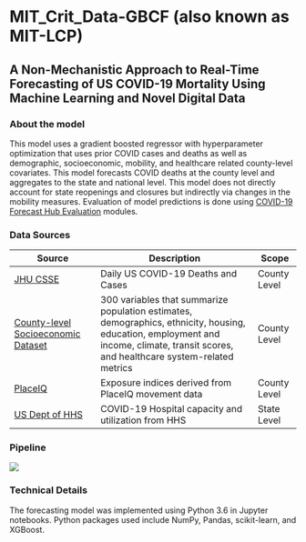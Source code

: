 # MIT_Crit_Data-GBCF (also known as MIT-LCP)
## A Non-Mechanistic Approach to Real-Time Forecasting of US COVID-19 Mortality Using Machine Learning and Novel Digital Data

### About the model
This model uses a gradient boosted regressor with hyperparameter optimization that uses prior COVID cases and deaths as well as demographic, socioeconomic, mobility, and healthcare related county-level covariates. This model forecasts COVID deaths at the county level and aggregates to the state and national level. This model does not directly account for state reopenings and closures but indirectly via changes in the mobility measures. Evaluation of model predictions is done using 
[COVID-19 Forecast Hub Evaluation](https://github.com/youyanggu/covid19-forecast-hub-evaluation)  modules.

### Data Sources
| Source      | Description | Scope |
| ----------- | ----------- | ----- |
|[JHU CSSE](https://github.com/CSSEGISandData/COVID-19)|Daily US COVID-19 Deaths and Cases|County Level|
|[County-level Socioeconomic Dataset](https://github.com/JieYingWu/COVID-19_US_County-level_Summaries)|300 variables that summarize population estimates, demographics, ethnicity, housing, education, employment and income, climate, transit scores, and healthcare system-related metrics|County Level|
|[PlaceIQ](https://github.com/COVIDExposureIndices/COVIDExposureIndices)|Exposure indices derived from PlaceIQ movement data|County Level|
|[US Dept of HHS](https://protect-public.hhs.gov/pages/hospital-utilization)|COVID-19 Hospital capacity and utilization from HHS|State Level|

### Pipeline
![](https://cdn.discordapp.com/attachments/889317786059427894/896502334480326707/pipeline.JPG)

### Technical Details
The forecasting model was implemented using Python 3.6 in Jupyter notebooks. Python packages used include NumPy, Pandas, scikit-learn, and XGBoost.
